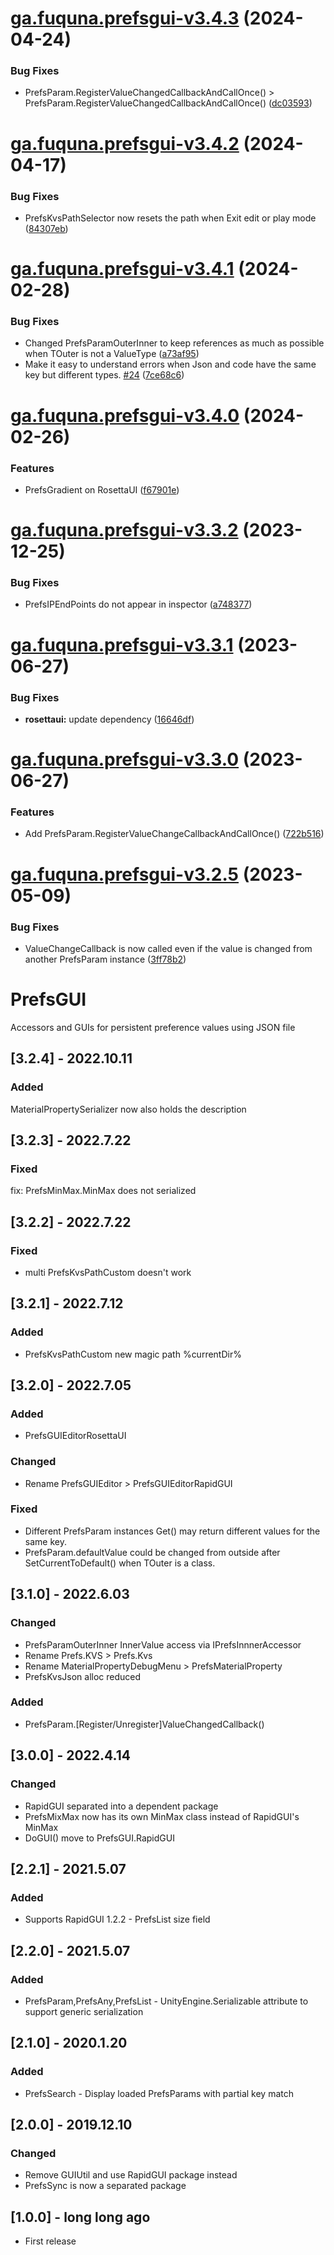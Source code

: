 # [ga.fuquna.prefsgui-v3.4.3](https://github.com/fuqunaga/PrefsGUI/compare/ga.fuquna.prefsgui-v3.4.2...ga.fuquna.prefsgui-v3.4.3) (2024-04-24)


### Bug Fixes

* PrefsParam<T>.RegisterValueChangedCallbackAndCallOnce() > PrefsParam.RegisterValueChangedCallbackAndCallOnce() ([dc03593](https://github.com/fuqunaga/PrefsGUI/commit/dc03593f8e0aa766dc09b02e807aef101aa41b0e))

# [ga.fuquna.prefsgui-v3.4.2](https://github.com/fuqunaga/PrefsGUI/compare/ga.fuquna.prefsgui-v3.4.1...ga.fuquna.prefsgui-v3.4.2) (2024-04-17)


### Bug Fixes

* PrefsKvsPathSelector now resets the path when Exit edit or play mode ([84307eb](https://github.com/fuqunaga/PrefsGUI/commit/84307ebdcda007fcb650c89fcddd7b75097082bb))

# [ga.fuquna.prefsgui-v3.4.1](https://github.com/fuqunaga/PrefsGUI/compare/ga.fuquna.prefsgui-v3.4.0...ga.fuquna.prefsgui-v3.4.1) (2024-02-28)


### Bug Fixes

* Changed PrefsParamOuterInner to keep references as much as possible when TOuter is not a ValueType ([a73af95](https://github.com/fuqunaga/PrefsGUI/commit/a73af956df5251f865210ed709c9db9084f575b5))
* Make it easy to understand errors when Json and code have the same key but different types. [#24](https://github.com/fuqunaga/PrefsGUI/issues/24) ([7ce68c6](https://github.com/fuqunaga/PrefsGUI/commit/7ce68c634d44e5ecbd5819acd8d4f340d9fa2eae))

# [ga.fuquna.prefsgui-v3.4.0](https://github.com/fuqunaga/PrefsGUI/compare/ga.fuquna.prefsgui-v3.3.2...ga.fuquna.prefsgui-v3.4.0) (2024-02-26)


### Features

* PrefsGradient on RosettaUI ([f67901e](https://github.com/fuqunaga/PrefsGUI/commit/f67901e3732fc240738ba45dede1946f32f0c6fc))

# [ga.fuquna.prefsgui-v3.3.2](https://github.com/fuqunaga/PrefsGUI/compare/ga.fuquna.prefsgui-v3.3.1...ga.fuquna.prefsgui-v3.3.2) (2023-12-25)


### Bug Fixes

* PrefsIPEndPoints do not appear in inspector ([a748377](https://github.com/fuqunaga/PrefsGUI/commit/a748377115b981810710e4c04f47bbf476255051))

# [ga.fuquna.prefsgui-v3.3.1](https://github.com/fuqunaga/PrefsGUI/compare/ga.fuquna.prefsgui-v3.3.0...ga.fuquna.prefsgui-v3.3.1) (2023-06-27)


### Bug Fixes

* **rosettaui:** update dependency ([16646df](https://github.com/fuqunaga/PrefsGUI/commit/16646dfdf2b73325762283ca9c017009f647d8ef))

# [ga.fuquna.prefsgui-v3.3.0](https://github.com/fuqunaga/PrefsGUI/compare/ga.fuquna.prefsgui-v3.2.5...ga.fuquna.prefsgui-v3.3.0) (2023-06-27)


### Features

* Add PrefsParam.RegisterValueChangeCallbackAndCallOnce() ([722b516](https://github.com/fuqunaga/PrefsGUI/commit/722b516aa3540bfd3a0e70f099948dfdd27ce9ae))

# [ga.fuquna.prefsgui-v3.2.5](https://github.com/fuqunaga/PrefsGUI/compare/ga.fuquna.prefsgui-v3.2.4...ga.fuquna.prefsgui-v3.2.5) (2023-05-09)


### Bug Fixes

* ValueChangeCallback is now called even if the value is changed from another PrefsParam instance ([3ff78b2](https://github.com/fuqunaga/PrefsGUI/commit/3ff78b2930e1d6c5e4f9d01254074874f68b0171))

# PrefsGUI
Accessors and GUIs for persistent preference values using JSON file

## [3.2.4] - 2022.10.11
### Added
MaterialPropertySerializer now also holds the description

## [3.2.3] - 2022.7.22

### Fixed
fix: PrefsMinMax.MinMax does not serialized

## [3.2.2] - 2022.7.22

### Fixed
 - multi PrefsKvsPathCustom doesn't work

## [3.2.1] - 2022.7.12

### Added
 - PrefsKvsPathCustom new magic path %currentDir%

## [3.2.0] - 2022.7.05
### Added
 - PrefsGUIEditorRosettaUI

### Changed
 - Rename PrefsGUIEditor > PrefsGUIEditorRapidGUI

### Fixed
 - Different PrefsParam instances Get() may return different values for the same key.
 - PrefsParam.defaultValue could be changed from outside after SetCurrentToDefault() when TOuter is a class.


## [3.1.0] - 2022.6.03
### Changed
 - PrefsParamOuterInner InnerValue access via IPrefsInnnerAccessor
 - Rename Prefs.KVS > Prefs.Kvs
 - Rename MaterialPropertyDebugMenu > PrefsMaterialProperty
 - PrefsKvsJson alloc reduced

### Added
 - PrefsParam.[Register/Unregister]ValueChangedCallback()


## [3.0.0] - 2022.4.14
### Changed
- RapidGUI separated into a dependent package
- PrefsMixMax now has its own MinMax class instead of RapidGUI's MinMax
- DoGUI() move to PrefsGUI.RapidGUI

## [2.2.1] - 2021.5.07
### Added
- Supports RapidGUI 1.2.2 - PrefsList size field

## [2.2.0] - 2021.5.07
### Added
- PrefsParam,PrefsAny,PrefsList - UnityEngine.Serializable attribute to support generic serialization

## [2.1.0] - 2020.1.20
### Added
- PrefsSearch - Display loaded PrefsParams with partial key match

## [2.0.0] - 2019.12.10
### Changed
- Remove GUIUtil and use RapidGUI package instead
- PrefsSync is now a separated package

## [1.0.0] - long long ago
- First release

